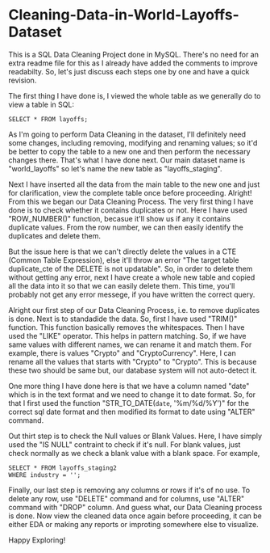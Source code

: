 # Cleaning-Data-in-World-Layoffs-Dataset
This is a SQL Data Cleaning Project done in MySQL.
There's no need for an extra readme file for this as I already have added the comments to improve readabilty. So, let's just discuss each steps one by one and have a quick revision.

The first thing I have done is, I viewed the whole table as we generally do to view a table in SQL:

    SELECT * FROM layoffs;

As I'm going to perform Data Cleaning in the dataset, I'll definitely need some changes, including removing, modifying and renaming values; so it'd be better to copy the table to a new one and then perform the necessary changes there. That's what I have done next. Our main dataset name is "world_layoffs" so let's name the new table as "layoffs_staging".

Next I have inserted all the data from the main table to the new one and just for clarification, view the complete table once before proceeding. Alright! From this we began our Data Cleaning Process. The very first thing I have done is to check whether it contains duplicates or not. Here I have used "ROW_NUMBER()" function, becasue it'll show us if any it contains duplicate values. From the row number, we can then easily identify the duplicates and delete them.

But the issue here is that we can't directly delete the values in a CTE (Common Table Expression), else it'll throw an error "The target table duplicate_cte of the DELETE is not updatable". So, in order to delete them without getting any error, next I have create a whole new table and copied all the data into it so that we can easily delete them.
This time, you'll probably not get any error messege, if you have written the correct query.

Alright our first step of our Data Cleaning Process, i.e. to remove duplicates is done. Next is to standadide the data. So, first I have used "TRIM()" function. This function basically removes the whitespaces. Then I have used the "LIKE" operator. This helps in pattern matching. So, if we have same values with different names, we can rename it and match them. For example, there is values "Crypto" and "CryptoCurrency". Here, I can rename all the values that starts with "Crypto" to "Crypto". This is because these two should be same but, our database system will not auto-detect it. 

One more thing I have done here is that we have a column named "date" which is in the text format and we need to change it to date format. So, for that I first used the function "STR_TO_DATE(`date`, '%m/%d/%Y')" for the correct sql date format and then modified its format to date using "ALTER" command.

Out thirt step is to check the Null values or Blank Values. Here, I have simply used the "IS NULL" contraint to check if it's null. For blank values, just check normally as we check a blank value with a blank space. For example,

    SELECT * FROM layoffs_staging2
    WHERE industry = '';

Finally, our last step is removing any columns or rows if it's of no use. To delete any row, use "DELETE" command and for columns, use "ALTER" command with "DROP" column. And guess what, our Data Cleaning process is done. Now view the cleaned data once again before proceeding, it can be either EDA or making any reports or improting somewhere else to visualize. 

Happy Exploring!
